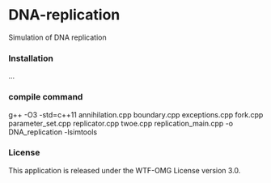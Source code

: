 # DNA-replication
Simulation of DNA replication

### Installation

...

### compile command

g++ -O3 -std=c++11 annihilation.cpp boundary.cpp exceptions.cpp fork.cpp parameter_set.cpp replicator.cpp twoe.cpp replication_main.cpp -o DNA_replication -lsimtools

### License

This application is released under the WTF-OMG License version 3.0.
